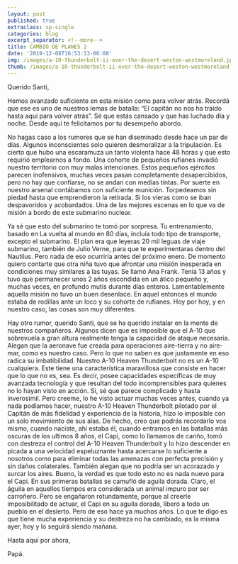 ```yaml
---
layout: post
published: true
extraclass: sp-single
categories: blog
excerpt_separator: <!--more-->
title: CAMBIO DE PLANES 2
date: '2019-12-08T16:53:13-06:00'
img: /images/a-10-thunderbolt-ii-over-the-desert-weston-westmoreland.jpg
thumb: /images/a-10-thunderbolt-ii-over-the-desert-weston-westmoreland.jpg
---
```

Querido Santi, 

Hemos avanzado suficiente en esta misión como para volver atrás. Recordá que ese es uno de nuestros lemas de batalla: “El capitán no nos ha traído hasta aquí para volver atrás”.  Sé que estás cansado y que has luchado día y noche. Desde aquí te felicitamos por tu desempeño abordo. 

<!--more-->

No hagas caso a los rumores que se han diseminado desde hace un par de días. Algunos inconscientes solo quieren desmoralizar a la tripulación. Es cierto que hubo una escaramuza un tanto violenta hace 48 horas y que esto requirió emplearnos a fondo. Una cohorte de pequeños rufianes invadió nuestro territorio con muy malas intenciones. Estos pequeños ejércitos parecen inofensivos, muchas veces pasan completamente desapercibidos, pero no hay que confiarse, no se andan con medias tintas. Por suerte en nuestro arsenal contábamos con suficiente munición. Torpedeamos sin piedad hasta que emprendieron la retirada. Si los vieras como se iban despavoridos y acobardados. Una de las mejores escenas en lo que va de misión a bordo de este submarino nuclear. 

Ya sé que esto del submarino te tomó por sorpresa. Tu entrenamiento, basado en La vuelta al mundo en 80 días, incluía todo tipo de transporte, excepto el submarino. El plan era que leyeras 20 mil leguas de viaje submarino, también de Julio Verne, para que te experimentaras dentro del Nautilus. Pero nada de eso ocurriría antes del próximo enero. De momento quiero contarte que otra niña tuvo que afrontar una misión inesperada en condiciones muy similares a las tuyas. Se llamó Ana Frank. Tenía 13 años y tuvo que permanecer unos 2 años escondida en un ático pequeño y, muchas veces, en profundo mutis durante días enteros. Lamentablemente aquella misión no tuvo un buen desenlace. En aquel entonces el mundo estaba de rodillas ante un loco y su cohorte de rufianes. Hoy por hoy, y en nuestro caso, las cosas son muy diferentes. 

Hay otro rumor, querido Santi, que se ha querido instalar en la mente de nuestros compañeros. Algunos dicen que es imposible que el A-10 que sobrevuela a gran altura realmente tenga la capacidad de ataque necesaria. Alegan que la aeronave fue creada para operaciones aire-tierra y no aire-mar, como es nuestro caso. Pero lo que no saben es que justamente en eso radica su imbatibilidad. Nuestro A-10 Heaven Thunderbolt no es un A-10 cualquiera. Este tiene una característica maravillosa que consiste en hacer que lo que no es, sea. Es decir, posee capacidades específicas de muy avanzada tecnología y que resultan del todo incomprensibles para quienes no lo hayan visto en acción. Si, sé que parece complicado y hasta inverosimil. Pero creeme, lo he visto actuar muchas veces antes, cuando ya nada podíamos hacer, nuestro A-10 Heaven Thunderbolt pilotado por el Capitán de más fidelidad y experiencia de la historia, hizo lo imposible con un solo movimiento de sus alas. De hecho, creo que podrás recordarlo vos mismo, cuando naciste, ahí estaba él, cuando entramos en las batallas más oscuras de los ultimos 8 años, el Capi, como lo llamamos de cariño, tomó con destreza el control del A-10 Heaven Thunderbolt y lo hizo descender en picada a una velocidad espeluznante hasta acercarse lo suficiente a nosotros como para eliminar todas las amenazas con perfecta precisión y sin daños colaterales.  También alegan que no podría ser un acorazado y surcar los aires. Bueno, la verdad es que todo esto no es nada nuevo para el Capi. En sus primeras batallas se camufló de aguila dorada. Claro, el águila en aquellos tiempos era considerada un animal impuro por ser carroñero. Pero se engañaron rotundamente, porque al creerle imposibilitado de actuar, el Capi en su aguila dorada, liberó a todo un pueblo en el desierto. Pero de eso hace ya muchos años. Lo que te digo es que tiene mucha experiencia y su destreza no ha cambiado, es la misma ayer, hoy y lo seguirá siendo mañana. 



Hasta aquí por ahora, 

Papá.
